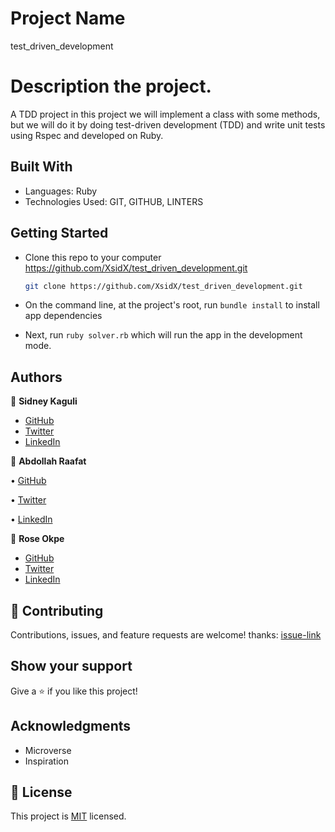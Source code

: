 # Project Name

test_driven_development

# Description the project.

A TDD project in this project we will implement a class with some methods, but we will do it by doing test-driven development (TDD) and write unit tests using Rspec and developed on Ruby.

## Built With

- Languages: Ruby
- Technologies Used: GIT, GITHUB, LINTERS

## Getting Started

- Clone this repo to your computer <https://github.com/XsidX/test_driven_development.git>

  ```bash
  git clone https://github.com/XsidX/test_driven_development.git
  ```


- On the command line, at the project's root, run `bundle install` to install app dependencies

- Next, run `ruby solver.rb` which will run the app in the development mode.

## Authors

👤 **Sidney Kaguli**

- [GitHub](https://github.com/XsidX)
- [Twitter](https://twitter.com/_sid_o)
- [LinkedIn](https://www.linkedin.com/in/sidney-kaguli-0116801a6/)

👤 **Abdollah Raafat**

• [GitHub](https://github.com/AbdollahRaafat)

• [Twitter](https://twitter.com/abdollah_raafat)

• [LinkedIn](https://www.linkedin.com/in/abdollah-raafat-886059221/)


👤 **Rose Okpe**

- [GitHub](https://github.com/Roseokpe)
- [Twitter](https://twitter.com/roseokpe)
- [LinkedIn](https://www.linkedin.com/in/rose-okpe-0334b5177/)

## 🤝 Contributing

Contributions, issues, and feature requests are welcome!
thanks: [issue-link](https://github.com/XsidX/test_driven_development/issues)

## Show your support

Give a ⭐️ if you like this project!

## Acknowledgments

- Microverse
- Inspiration

## 📝 License

This project is [MIT](./LICENSE) licensed.
